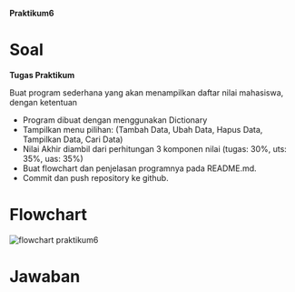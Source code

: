 **Praktikum6**
# Soal
**Tugas Praktikum**

Buat program sederhana yang akan menampilkan daftar nilai mahasiswa, dengan ketentuan
- Program dibuat dengan menggunakan Dictionary
- Tampilkan menu pilihan: (Tambah Data, Ubah Data, Hapus Data, Tampilkan Data, Cari Data)
- Nilai Akhir diambil dari perhitungan 3 komponen nilai (tugas: 30%, uts: 35%, uas: 35%)
- Buat flowchart dan penjelasan programnya pada README.md. 
- Commit dan push repository ke github.

# Flowchart
![flowchart praktikum6](https://github.com/user-attachments/assets/7ab2593d-1099-43ea-92f0-56404e3e923e)

# Jawaban
